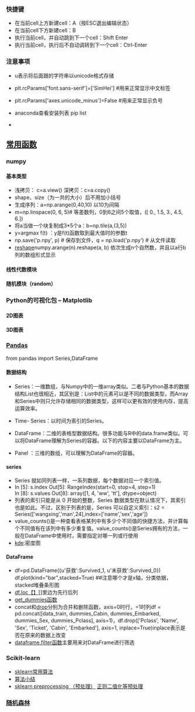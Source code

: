 ### 快捷键
- 在当前cell上方新建cell：A（按ESC退出编辑状态）  
- 在当前cell下方新建cell：B
- 执行当前cell，并自动跳到下一个cell：Shift Enter  
- 执行当前cell，执行后不自动调转到下一个cell：Ctrl-Enter

### 注意事项
- u表示将后面跟的字符串以unicode格式存储
- plt.rcParams['font.sans-serif']=['SimHei'] #用来正常显示中文标签 
- plt.rcParams['axes.unicode_minus']=False #用来正常显示负号
- anaconda查看安装列表 pip list

- 


## [常用函数](https://www.cnblogs.com/tdalcn/p/7818895.html) 
### numpy
#### 基本类型
- 浅拷贝： c=a.view()   深拷贝：c=a.copy()  
- shape、size（为一共的大小）后不用加小括号
- 生成序列：a=np.arange(0,40,10) 以10为间隔
- m=np.linspace(0, 6, 5)# 等差数列，0到6之间5个取值，([ 0., 1.5, 3., 4.5, 6.])
- 将a当做一个块复制成3*5个a：b=np.tile(a,(3,5))
- y=argmax f(t) ：y是f(t)函数取到最大值时的参数t
- np.save('p.npy', p)     # 保存到文件，q = np.load('p.npy')    # 从文件读取
- [reshape](https://blog.csdn.net/qq_29831163/article/details/90112000)numpy.arange(n).reshape(a, b)    依次生成n个自然数，并且以a行b列的数组形式显示

#### 线性代数模块


#### 随机模块（random）

### Python的可视化包 – Matplotlib

#### 2D图表


#### 3D图表

### [Pandas](https://blog.csdn.net/aasdad1/article/details/91812714)    
from pandas import Series,DataFrame
#### 数据结构
- Series：一维数组，与Numpy中的一维array类似。二者与Python基本的数据结构List也很相近，其区别是：List中的元素可以是不同的数据类型，而Array和Series中则只允许存储相同的数据类型，这样可以更有效的使用内存，提高运算效率。
- Time- Series：以时间为索引的Series。

- DataFrame：二维的表格型数据结构。很多功能与R中的data.frame类似。可以将DataFrame理解为Series的容器。以下的内容主要以DataFrame为主。

- Panel ：三维的数组，可以理解为DataFrame的容器。

#### series
- Series 就如同列表一样，一系列数据，每个数据对应一个索引值。
- In [5]: s.index Out[5]: RangeIndex(start=0, stop=4, step=1)  
In [8]: s.values  Out[8]: array([1, 4, 'ww', 'tt'], dtype=object)
- 列表的索引只能是从 0 开始的整数，Series 数据类型在默认情况下，其索引也是如此。不过，区别于列表的是，Series 可以自定义索引：s2 = Series(['wangxing','man',24],index=['name','sex','age'])
- value_counts()是一种查看表格某列中有多少个不同值的快捷方法，并计算每个不同值有在该列中有多少重复值。value_counts()是Series拥有的方法，一般在DataFrame中使用时，需要指定对哪一列或行使用
- [kde](https://blog.csdn.net/helloworld0906/article/details/103214392):密度图


#### DataFrame
- df=pd.DataFrame({u'获救':Survived_1, u'未获救':Survived_0})  
df.plot(kind="bar",stacked=True) ##注意哪个才是x轴，分类依据，stacked堆叠条形图
- [df.loc【】](https://blog.csdn.net/u014712482/article/details/85080864)[]里边为先行后列
- [get_dummies函数](https://blog.csdn.net/binbigdata/article/details/84842179)
- concat和[drop](https://blog.csdn.net/lhy2239705435/article/details/90052681)分别为合并和删除函数，axis=0时行，=1时列df = pd.concat([data_train, dummies_Cabin, dummies_Embarked, dummies_Sex, dummies_Pclass], axis=1)，df.drop(['Pclass', 'Name', 'Sex', 'Ticket', 'Cabin', 'Embarked'], axis=1, inplace=True)inplace表示是否在原来的数据上改变
- [dataframe.filter函数](https://blog.csdn.net/weixin_44668131/article/details/99437698)主要用来对DataFrame进行筛选


### Scikit-learn
- [sklearn常用算法](https://blog.csdn.net/hzp123123/article/details/77744420/)
- [算法小结](https://www.cnblogs.com/rix-yb/p/9787728.html)
- [sklearn preprocessing （预处理）](https://www.cnblogs.com/keye/p/8194539.html) [正则二值化等预处理](https://blog.csdn.net/weixin_40807247/article/details/82793220)

### [随机森林](https://blog.csdn.net/colourful_sky/article/details/82082854)




